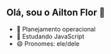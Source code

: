 ## Olá, sou o Ailton Flor 👋

- 🔭 Planejamento operacional
- 🌱 Estudando JavaScript
- 😄 Pronomes: ele/dele
